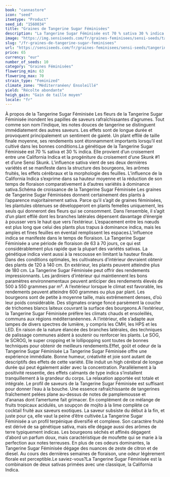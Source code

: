 ```yaml
---
book: "cannastore"
icon: "seed"
itemtype: "Product"
seed_id: "1560034"
title: "Graines de Tangerine Sugar Féminisées"
description: "La Tangerine Sugar Féminisée est 70 % sativa 30 % indica. De haute taille et productive, ses effets sont de longue durée et ses saveurs rafraîchissantes."
image: "https://img.sensiseeds.com/fr/graines-feminisees/sensi-seeds/tangerine-sugar-femelle-image.png"
slug: "/fr-graines-de-tangerine-sugar-feminisees"
url: "https://sensiseeds.com/fr/graines-feminisees/sensi-seeds/tangerine-sugar-femelle?a_aid=cannastore"
price: 65
currency: "eur"
number_of_seeds: 10
category: "Graines Féminisées"
flowering_min: 63
flowering_max: 70
strain_type: "Feminized"
climate_zone: "Méditerranéen/ Ensoleillé"
yield: "Récolte abondante"
heigh_gain: "Gain de taille moyen"
locale: "fr"
---
```

À propos de la Tangerine Sugar Féminisée Les fleurs de la Tangerine Sugar Féminisée inondent les papilles de saveurs rafraîchissantes d’agrumes. Tout comme son nom l’indique, les notes douces de tangerine se distinguent immédiatement des autres saveurs. Les effets sont de longue durée et provoquent principalement un sentiment de gaieté. Un plant effilé de taille finale moyenne, ses rendements sont étonnamment importants lorsqu’il est cultivé dans les bonnes conditions.La génétique de la Tangerine Sugar Féminisée est 70 % sativa et 30 % indica. Elle provient d’un croisement entre une California Indica et la progéniture du croisement d’une Skunk #1 et d’une Sensi Skunk. L’influence sativa vient de ses deux dernières variétés et se manifeste dans la structure des bourgeons, les arômes fruités, les effets cérébraux et la morphologie des feuilles. L’influence de la California Indica s’exprime dans sa hauteur moyenne et la réduction de son temps de floraison comparativement à d’autres variétés à dominance sativa.Schéma de croissance de la Tangerine Sugar Féminisée Les graines de Tangerine Sugar Féminisées donnent certainement des plants à l’apparence majoritairement sativa. Parce qu’il s’agit de graines féminisées, les plantules obtenues se développeront en plants femelles uniquement, les seuls qui donneront des fleurs qui se consomment. Dans l’ensemble, il s’agit d’un plant effilé dont les branches latérales dépensent davantage d’énergie à pousser vers le haut que vers l’extérieur. L’espacement entre les nœuds est plus long que celui des plants plus trapus à dominance indica, mais les amples et fines feuilles en éventail remplissent les espaces.L’influence indica se manifeste dans le temps de floraison. La Tangerine Sugar Féminisée a une période de floraison de 63 à 70 jours, ce qui est considérablement plus rapide que la plupart des variétés sativas. La génétique indica vient aussi à la rescousse en limitant la hauteur finale. Dans des conditions optimales, les cultivateurs d’intérieur devraient obtenir des plants de 120 à 140 cm. En extérieur, les plants peuvent atteindre plus de 180 cm. La Tangerine Sugar Féminisée peut offrir des rendements impressionnants. Les jardiniers d’intérieur qui maintiennent les bons paramètres environnementaux peuvent anticiper des rendements élevés de 500 à 550 grammes par m². A l’extérieur lorsque le climat est favorable, les rendements peuvent atteindre 600 grammes ou plus par plant. Les bourgeons sont de petite à moyenne taille, mais extrêmement denses, d’où leur poids considérable. Des stigmates orange foncé parsèment la couche de trichomes blancs laiteux couvrant la surface des bourgeons.A l’extérieur, la Tangerine Sugar Féminisée préfère les climats chauds et ensoleillés, communs aux régions méditerranéennes. A l’intérieur, elle s’adapte aux lampes de divers spectres de lumière, y compris les CMH, les HPS et les LED. En raison de la nature élancée des branches latérales, des techniques de palissage communes aident à soutenir ou renforcer les plants. Le SOG, le SCROG, le super cropping et le lollipopping sont toutes de bonnes techniques pour obtenir de meilleurs rendements.Effet, goût et odeur de la Tangerine Sugar Féminisée La Tangerine Sugar Féminisée offre une expérience immédiate. Bonne humeur, créativité et joie sont autant de descriptifs des effets de cette variété. Elle induit un high cérébral de longue durée qui peut également aider avec la concentration. Parallèlement à la positivité ressentie, des effets calmants de type indica s’installent tranquillement à la grandeur du corps. La relaxation apportée est totale et intégrale. Le profil de saveurs de la Tangerine Sugar Féminisée est suffisant pour donner l’eau à la bouche. Une essence rafraîchissante de tangerines fraîchement pelées plane au-dessus de notes de pamplemousse et d’ananas dont l’amertume fait grimacer. En complément de ce mélange de fruits tropicaux acidulés, un soupçon de mojito à la lime complète ce cocktail fruité aux saveurs exotiques. La saveur subsiste du début à la fin, et juste pour ça, elle vaut la peine d’être cultivée.La Tangerine Sugar Féminisée a un profil terpénique diversifié et complexe. Son caractère fruité est dérivé de sa génétique sativa, mais elle dégage aussi des arômes de terre typiquement indicas. Les bourgeons séchés et affinés dégagent d’abord un parfum doux, mais caractéristique de moufette qui se marie à la perfection aux notes terreuses. En plus de ces odeurs dominantes, la Tangerine Sugar Féminisée dégage des nuances de zeste de citron et de diesel. Au cours des dernières semaines de floraison, une odeur légèrement florale est perceptible.Le saviez-vous?La Tangerine Sugar Féminisée est la combinaison de deux sativas primées avec une classique, la California Indica.
